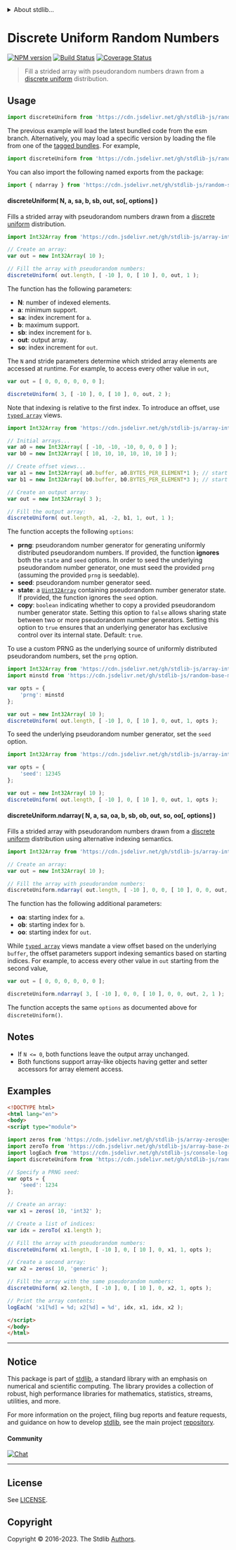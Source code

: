 <!--

@license Apache-2.0

Copyright (c) 2023 The Stdlib Authors.

Licensed under the Apache License, Version 2.0 (the "License");
you may not use this file except in compliance with the License.
You may obtain a copy of the License at

   http://www.apache.org/licenses/LICENSE-2.0

Unless required by applicable law or agreed to in writing, software
distributed under the License is distributed on an "AS IS" BASIS,
WITHOUT WARRANTIES OR CONDITIONS OF ANY KIND, either express or implied.
See the License for the specific language governing permissions and
limitations under the License.

-->


<details>
  <summary>
    About stdlib...
  </summary>
  <p>We believe in a future in which the web is a preferred environment for numerical computation. To help realize this future, we've built stdlib. stdlib is a standard library, with an emphasis on numerical and scientific computation, written in JavaScript (and C) for execution in browsers and in Node.js.</p>
  <p>The library is fully decomposable, being architected in such a way that you can swap out and mix and match APIs and functionality to cater to your exact preferences and use cases.</p>
  <p>When you use stdlib, you can be absolutely certain that you are using the most thorough, rigorous, well-written, studied, documented, tested, measured, and high-quality code out there.</p>
  <p>To join us in bringing numerical computing to the web, get started by checking us out on <a href="https://github.com/stdlib-js/stdlib">GitHub</a>, and please consider <a href="https://opencollective.com/stdlib">financially supporting stdlib</a>. We greatly appreciate your continued support!</p>
</details>

# Discrete Uniform Random Numbers

[![NPM version][npm-image]][npm-url] [![Build Status][test-image]][test-url] [![Coverage Status][coverage-image]][coverage-url] <!-- [![dependencies][dependencies-image]][dependencies-url] -->

> Fill a strided array with pseudorandom numbers drawn from a [discrete uniform][@stdlib/random/base/uniform] distribution.



<section class="usage">

## Usage

```javascript
import discreteUniform from 'https://cdn.jsdelivr.net/gh/stdlib-js/random-strided-discrete-uniform@esm/index.mjs';
```
The previous example will load the latest bundled code from the esm branch. Alternatively, you may load a specific version by loading the file from one of the [tagged bundles](https://github.com/stdlib-js/random-strided-discrete-uniform/tags). For example,

```javascript
import discreteUniform from 'https://cdn.jsdelivr.net/gh/stdlib-js/random-strided-discrete-uniform@v0.1.0-esm/index.mjs';
```

You can also import the following named exports from the package:

```javascript
import { ndarray } from 'https://cdn.jsdelivr.net/gh/stdlib-js/random-strided-discrete-uniform@esm/index.mjs';
```

#### discreteUniform( N, a, sa, b, sb, out, so\[, options] )

Fills a strided array with pseudorandom numbers drawn from a [discrete uniform][@stdlib/random/base/uniform] distribution.

```javascript
import Int32Array from 'https://cdn.jsdelivr.net/gh/stdlib-js/array-int32@esm/index.mjs';

// Create an array:
var out = new Int32Array( 10 );

// Fill the array with pseudorandom numbers:
discreteUniform( out.length, [ -10 ], 0, [ 10 ], 0, out, 1 );
```

The function has the following parameters:

-   **N**: number of indexed elements.
-   **a**: minimum support.
-   **sa**: index increment for `a`.
-   **b**: maximum support.
-   **sb**: index increment for `b`.
-   **out**: output array.
-   **so**: index increment for `out`.

The `N` and stride parameters determine which strided array elements are accessed at runtime. For example, to access every other value in `out`,

```javascript
var out = [ 0, 0, 0, 0, 0, 0 ];

discreteUniform( 3, [ -10 ], 0, [ 10 ], 0, out, 2 );
```

Note that indexing is relative to the first index. To introduce an offset, use [`typed array`][mdn-typed-array] views.

<!-- eslint-disable stdlib/capitalized-comments -->

```javascript
import Int32Array from 'https://cdn.jsdelivr.net/gh/stdlib-js/array-int32@esm/index.mjs';

// Initial arrays...
var a0 = new Int32Array( [ -10, -10, -10, 0, 0, 0 ] );
var b0 = new Int32Array( [ 10, 10, 10, 10, 10, 10 ] );

// Create offset views...
var a1 = new Int32Array( a0.buffer, a0.BYTES_PER_ELEMENT*1 ); // start at 2nd element
var b1 = new Int32Array( b0.buffer, b0.BYTES_PER_ELEMENT*3 ); // start at 4th element

// Create an output array:
var out = new Int32Array( 3 );

// Fill the output array:
discreteUniform( out.length, a1, -2, b1, 1, out, 1 );
```

The function accepts the following `options`:

-   **prng**: pseudorandom number generator for generating uniformly distributed pseudorandom numbers. If provided, the function **ignores** both the `state` and `seed` options. In order to seed the underlying pseudorandom number generator, one must seed the provided `prng` (assuming the provided `prng` is seedable).
-   **seed**: pseudorandom number generator seed.
-   **state**: a [`Uint32Array`][@stdlib/array/uint32] containing pseudorandom number generator state. If provided, the function ignores the `seed` option.
-   **copy**: `boolean` indicating whether to copy a provided pseudorandom number generator state. Setting this option to `false` allows sharing state between two or more pseudorandom number generators. Setting this option to `true` ensures that an underlying generator has exclusive control over its internal state. Default: `true`.

To use a custom PRNG as the underlying source of uniformly distributed pseudorandom numbers, set the `prng` option.

```javascript
import Int32Array from 'https://cdn.jsdelivr.net/gh/stdlib-js/array-int32@esm/index.mjs';
import minstd from 'https://cdn.jsdelivr.net/gh/stdlib-js/random-base-minstd@esm/index.mjs';

var opts = {
    'prng': minstd
};

var out = new Int32Array( 10 );
discreteUniform( out.length, [ -10 ], 0, [ 10 ], 0, out, 1, opts );
```

To seed the underlying pseudorandom number generator, set the `seed` option.

```javascript
import Int32Array from 'https://cdn.jsdelivr.net/gh/stdlib-js/array-int32@esm/index.mjs';

var opts = {
    'seed': 12345
};

var out = new Int32Array( 10 );
discreteUniform( out.length, [ -10 ], 0, [ 10 ], 0, out, 1, opts );
```

#### discreteUniform.ndarray( N, a, sa, oa, b, sb, ob, out, so, oo\[, options] )

Fills a strided array with pseudorandom numbers drawn from a [discrete uniform][@stdlib/random/base/uniform] distribution using alternative indexing semantics.

```javascript
import Int32Array from 'https://cdn.jsdelivr.net/gh/stdlib-js/array-int32@esm/index.mjs';

// Create an array:
var out = new Int32Array( 10 );

// Fill the array with pseudorandom numbers:
discreteUniform.ndarray( out.length, [ -10 ], 0, 0, [ 10 ], 0, 0, out, 1, 0 );
```

The function has the following additional parameters:

-   **oa**: starting index for `a`.
-   **ob**: starting index for `b`.
-   **oo**: starting index for `out`.

While [`typed array`][mdn-typed-array] views mandate a view offset based on the underlying `buffer`, the offset parameters support indexing semantics based on starting indices. For example, to access every other value in `out` starting from the second value,

```javascript
var out = [ 0, 0, 0, 0, 0, 0 ];

discreteUniform.ndarray( 3, [ -10 ], 0, 0, [ 10 ], 0, 0, out, 2, 1 );
```

The function accepts the same `options` as documented above for `discreteUniform()`.

</section>

<!-- /.usage -->

<section class="notes">

## Notes

-   If `N <= 0`, both functions leave the output array unchanged.
-   Both functions support array-like objects having getter and setter accessors for array element access.

</section>

<!-- /.notes -->

<section class="examples">

## Examples

<!-- eslint no-undef: "error" -->

```html
<!DOCTYPE html>
<html lang="en">
<body>
<script type="module">

import zeros from 'https://cdn.jsdelivr.net/gh/stdlib-js/array-zeros@esm/index.mjs';
import zeroTo from 'https://cdn.jsdelivr.net/gh/stdlib-js/array-base-zero-to@esm/index.mjs';
import logEach from 'https://cdn.jsdelivr.net/gh/stdlib-js/console-log-each@esm/index.mjs';
import discreteUniform from 'https://cdn.jsdelivr.net/gh/stdlib-js/random-strided-discrete-uniform@esm/index.mjs';

// Specify a PRNG seed:
var opts = {
    'seed': 1234
};

// Create an array:
var x1 = zeros( 10, 'int32' );

// Create a list of indices:
var idx = zeroTo( x1.length );

// Fill the array with pseudorandom numbers:
discreteUniform( x1.length, [ -10 ], 0, [ 10 ], 0, x1, 1, opts );

// Create a second array:
var x2 = zeros( 10, 'generic' );

// Fill the array with the same pseudorandom numbers:
discreteUniform( x2.length, [ -10 ], 0, [ 10 ], 0, x2, 1, opts );

// Print the array contents:
logEach( 'x1[%d] = %d; x2[%d] = %d', idx, x1, idx, x2 );

</script>
</body>
</html>
```

</section>

<!-- /.examples -->

<!-- Section for related `stdlib` packages. Do not manually edit this section, as it is automatically populated. -->

<section class="related">

</section>

<!-- /.related -->

<!-- Section for all links. Make sure to keep an empty line after the `section` element and another before the `/section` close. -->


<section class="main-repo" >

* * *

## Notice

This package is part of [stdlib][stdlib], a standard library with an emphasis on numerical and scientific computing. The library provides a collection of robust, high performance libraries for mathematics, statistics, streams, utilities, and more.

For more information on the project, filing bug reports and feature requests, and guidance on how to develop [stdlib][stdlib], see the main project [repository][stdlib].

#### Community

[![Chat][chat-image]][chat-url]

---

## License

See [LICENSE][stdlib-license].


## Copyright

Copyright &copy; 2016-2023. The Stdlib [Authors][stdlib-authors].

</section>

<!-- /.stdlib -->

<!-- Section for all links. Make sure to keep an empty line after the `section` element and another before the `/section` close. -->

<section class="links">

[npm-image]: http://img.shields.io/npm/v/@stdlib/random-strided-discrete-uniform.svg
[npm-url]: https://npmjs.org/package/@stdlib/random-strided-discrete-uniform

[test-image]: https://github.com/stdlib-js/random-strided-discrete-uniform/actions/workflows/test.yml/badge.svg?branch=v0.1.0
[test-url]: https://github.com/stdlib-js/random-strided-discrete-uniform/actions/workflows/test.yml?query=branch:v0.1.0

[coverage-image]: https://img.shields.io/codecov/c/github/stdlib-js/random-strided-discrete-uniform/main.svg
[coverage-url]: https://codecov.io/github/stdlib-js/random-strided-discrete-uniform?branch=main

<!--

[dependencies-image]: https://img.shields.io/david/stdlib-js/random-strided-discrete-uniform.svg
[dependencies-url]: https://david-dm.org/stdlib-js/random-strided-discrete-uniform/main

-->

[chat-image]: https://img.shields.io/gitter/room/stdlib-js/stdlib.svg
[chat-url]: https://app.gitter.im/#/room/#stdlib-js_stdlib:gitter.im

[stdlib]: https://github.com/stdlib-js/stdlib

[stdlib-authors]: https://github.com/stdlib-js/stdlib/graphs/contributors

[umd]: https://github.com/umdjs/umd
[es-module]: https://developer.mozilla.org/en-US/docs/Web/JavaScript/Guide/Modules

[deno-url]: https://github.com/stdlib-js/random-strided-discrete-uniform/tree/deno
[umd-url]: https://github.com/stdlib-js/random-strided-discrete-uniform/tree/umd
[esm-url]: https://github.com/stdlib-js/random-strided-discrete-uniform/tree/esm
[branches-url]: https://github.com/stdlib-js/random-strided-discrete-uniform/blob/main/branches.md

[stdlib-license]: https://raw.githubusercontent.com/stdlib-js/random-strided-discrete-uniform/main/LICENSE

[mdn-typed-array]: https://developer.mozilla.org/en-US/docs/Web/JavaScript/Reference/Global_Objects/TypedArray

[@stdlib/random/base/uniform]: https://github.com/stdlib-js/random-base-uniform/tree/esm

[@stdlib/array/uint32]: https://github.com/stdlib-js/array-uint32/tree/esm

</section>

<!-- /.links -->
